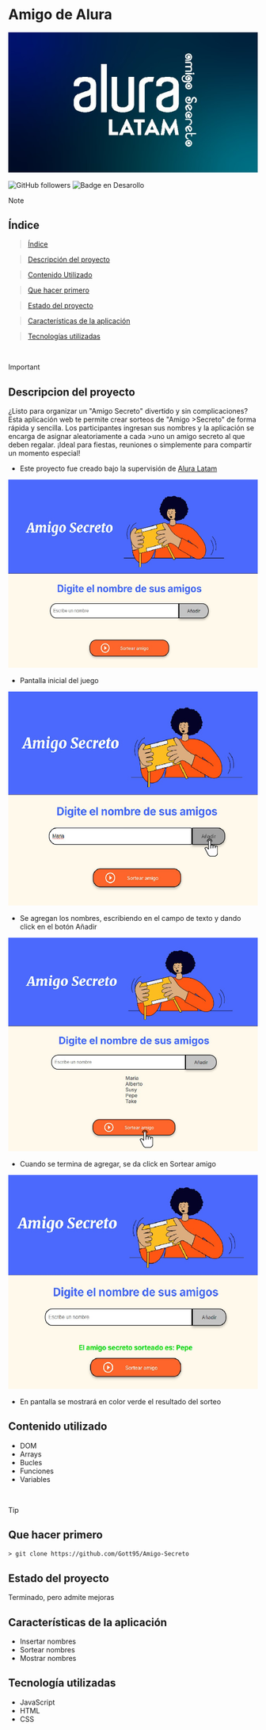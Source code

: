 <h1 align="rigth"> Amigo de Alura </h1>

![](https://github.com/Gott95/Amigo-Secreto/blob/main/IMG%20README.jpg)


![GitHub followers](https://img.shields.io/github/followers/Gott95?logoColor=%23008764&labelColor=%23008764)
 ![Badge en Desarollo](https://img.shields.io/badge/STATUS-EN%20DESAROLLO-green)

> [!NOTE]
> ## Índice

> [Índice](#índice)
 
> [Descripción del proyecto](#descripción-del-proyecto)
 
> [Contenido Utilizado](#contenido-utilizado)
 
> [Que hacer primero](#que-hacer-primero)

> [Estado del proyecto](#Estado-del-proyecto)

> [Características de la aplicación](#Características-de-la-aplicación)

> [Tecnologías utilizadas](#tecnologías-utilizadas)

<br>


> [!IMPORTANT]
> ## Descripcion del proyecto
> ¿Listo para organizar un "Amigo Secreto" divertido y sin complicaciones? Esta aplicación web te permite crear sorteos de "Amigo >Secreto" de forma rápida y sencilla. Los participantes ingresan sus nombres y la aplicación se encarga de asignar aleatoriamente a cada >uno un amigo secreto al que deben regalar. ¡Ideal para fiestas, reuniones o simplemente para compartir un momento especial!

- Este proyecto fue creado bajo la supervisión de [Alura Latam](https://www.aluracursos.com/ "Alura Latam")

![](https://github.com/Gott95/Amigo-Secreto/blob/main/assets/cap/Go.jpg)
- Pantalla inicial del juego

![](https://github.com/Gott95/Amigo-Secreto/blob/main/assets/cap/Go%203.jpg)
- Se agregan los nombres, escribiendo en el campo de texto y dando click en el botón Añadir
  
![](https://github.com/Gott95/Amigo-Secreto/blob/main/assets/cap/Go%202.jpg)
- Cuando se termina de agregar, se da click en Sortear amigo
  
![](https://github.com/Gott95/Amigo-Secreto/blob/main/assets/cap/Go%204.jpg)
- En pantalla se mostrará en color verde el resultado del sorteo

## Contenido utilizado
- DOM
- Arrays
- Bucles
- Funciones
- Variables

<br>

> [!TIP]
> ## Que hacer primero
```
> git clone https://github.com/Gott95/Amigo-Secreto

```

## Estado del proyecto
<p>Terminado, pero admite mejoras</p> 

## Características de la aplicación
- Insertar nombres
- Sortear nombres
- Mostrar nombres

## Tecnología utilizadas
- JavaScript
- HTML
- CSS
